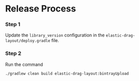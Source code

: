 Release Process
===

### Step 1

Update the `library_version` configuration in the `elastic-drag-layout/deploy.gradle` file.

### Step 2
Run the command

```
./gradlew clean build elastic-drag-layout:bintrayUpload
```